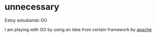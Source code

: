 # unnecessary
Estoy estudiando GO

I am playing with GO by using an idea from certain framework by [apache](https://wicket.apache.org)
